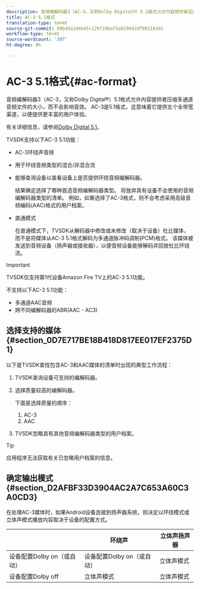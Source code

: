 ```yaml
---
description: 音频编解码器3（AC-3，又称Dolby Digital®）5.1格式允许内容提供者压缩多通道音频文件的大小，而不会影响音效。 AC-3是5.1格式，这意味着它提供五个全带宽渠道，以便提供更丰富的用户体验。
title: AC-3 5.1格式
translation-type: tm+mt
source-git-commit: 89bdda1d4bd5c126f19ba75a819942df901183d1
workflow-type: tm+mt
source-wordcount: '397'
ht-degree: 0%

---
```



# AC-3 5.1格式{#ac-format}

音频编解码器3（AC-3，又称Dolby Digital®）5.1格式允许内容提供者压缩多通道音频文件的大小，而不会影响音效。 AC-3是5.1格式，这意味着它提供五个全带宽渠道，以便提供更丰富的用户体验。

有关详细信息，请参阅[Dolby Digital 5.1](https://www.dolby.com/us/en/technologies/dolby-digital.html)。

TVSDK支持以下AC-3 5.1功能：

* AC-3环绕声音频
* 用于环绕音频类型的混合/非混合流
* 能够查询设备以查看设备上是否提供环绕音频编解码器。

   结果确定选择了哪种首选音频编解码器类型。 将放弃具有设备不会使用的音频编解码器类型的清单。 例如，如果选择了AC-3格式，则不会考虑采用高级音频编码(AAC)格式的用户档案。
* 直通模式

   在直通模式下，TVSDK从解码器中修改或未修改（取决于设备）杜比媒体，而不是将媒体从AC-3 5.1格式解码为多通道脉冲码调制(PCM)格式。 该媒体被发送到音频设备（扬声器或接收器），以便音频设备能够解码并回放杜比环绕流。

>[!IMPORTANT]
>
>TVSDK仅支持第1代设备Amazon Fire TV上的AC-3 5.1功能。

不支持以下AC-3 5.1功能：

* 多通道AAC音频
* 跨不同编解码器的ABR(AAC - AC3)

## 选择支持的媒体{#section_0D7E717BE18B418D817EE017EF2375D1}

以下是TVSDK查找包含AC-3和AAC媒体的清单时出现的典型工作流程：

1. TVSDK查询设备可支持的编解码器。
1. 选择质量较高的编解码器。

   下面是选择质量的顺序：

   1. AC-3
   1. AAC

1. TVSDK忽略具有其他音频编解码器类型的用户档案。

>[!TIP]
>
>应用程序无法获取有关已忽略用户档案的信息。

## 确定输出模式{#section_D2AFBF33D3904AC2A7C653A60C3A0CD3}

在处理AC-3媒体时，如果Android设备连接到扬声器系统，则决定以环绕模式或立体声模式播放内容取决于设备的配置方式。

|  | **环绕声** | **立体声扬声器** |
|---|---|---|
| 设备配置Dolby on（或自动） | 设备配置Dolby on（或自动） | 立体声模式 |
| 设备配置Dolby off | 立体声模式 | 立体声模式 |